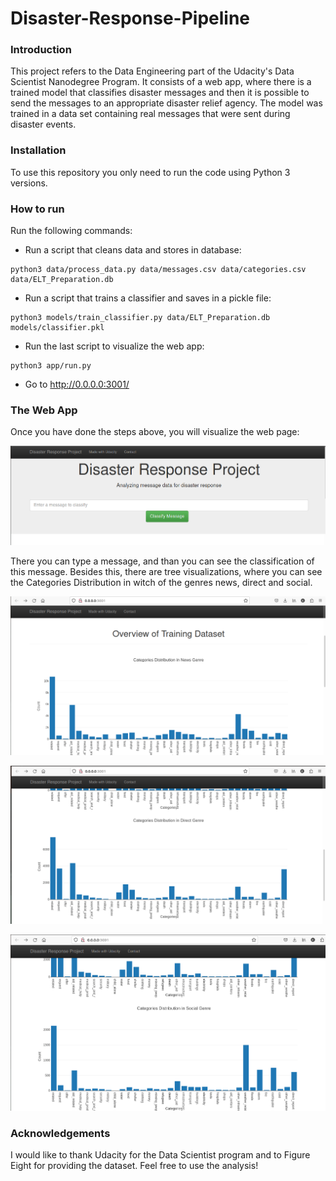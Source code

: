 # Disaster-Response-Pipeline

### Introduction

This project refers to the Data Engineering part of the Udacity's Data Scientist Nanodegree Program.
It consists of a web app, where there is a trained model that classifies disaster messages and then it is possible to send the messages to an appropriate disaster relief agency.
The model was trained in a data set containing real messages that were sent during disaster events.

### Installation

To use this repository you only need to run the code using Python 3 versions.

### How to run
Run the following commands:
- Run a script that cleans data and stores in database:

```
python3 data/process_data.py data/messages.csv data/categories.csv data/ELT_Preparation.db
```

- Run a script that trains a classifier and saves in a pickle file:

```
python3 models/train_classifier.py data/ELT_Preparation.db models/classifier.pkl
```

- Run the last script to visualize the web app:

```
python3 app/run.py
```

- Go to http://0.0.0.0:3001/

### The Web App

Once you have done the steps above, you will visualize the web page:

![pag1](images/pag1.png)

There you can type a message, and than you can see the classification of this message.
Besides this, there are tree visualizations, where you can see the Categories Distribution in witch of the genres news, direct and social.


![pag2](images/pag2.png)

![pag3](images/pag3.png)

![pag4](images/pag4.png)

### Acknowledgements
I would like to thank Udacity for the Data Scientist program and to Figure Eight for providing the dataset. Feel free to use the analysis!

